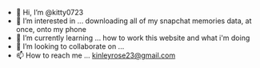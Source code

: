 - 👋 Hi, I’m @kitty0723
- 👀 I’m interested in ... downloading all of my snapchat memories data, at once, onto my phone 
- 🌱 I’m currently learning ... how to work this website and what i'm doing 
- 💞️ I’m looking to collaborate on ...
- 📫 How to reach me ... kinleyrose23@gmail.com

<!---
kitty0723/kitty0723 is a ✨ special ✨ repository because its `README.md` (this file) appears on your GitHub profile.
You can click the Preview link to take a look at your changes.
--->
